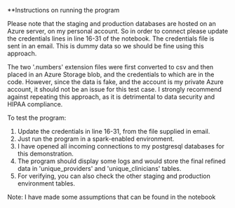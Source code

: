 **Instructions on running the program

Please note that the staging and production databases are hosted on an Azure server, on my personal account. So in order to connect please update the credentials lines in line 16-31 of the notebook.
The credentials file is sent in an email. This is dummy data so we should be fine using this approach.

The two '.numbers' extension files were first converted to csv and then placed in an Azure Storage blob, and the credentials to which are in the code. However, since the data is fake, and the account is my private Azure account, it should not be an issue for this test case.
I strongly recommend against repeating this approach, as it is detrimental to data security and HIPAA compliance.

To test the program:

1. Update the credentials in line 16-31, from the file supplied in email.
2. Just run the program in a spark-enabled environment.
3. I have opened all incoming connections to my postgresql databases for this demonstration.
4. The program should display some logs and would store the final refined data in 'unique_providers' and 'unique_clinicians' tables.
5. For verifying, you can also check the other staging and production environment tables.

Note: I have made some assumptions that can be found in the notebook
